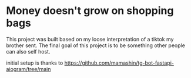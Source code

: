 # Money doesn't grow on shopping bags

This project was built based on my loose interpretation of a tiktok my brother sent. The final goal of this project is to be something other people can also self host.

initial setup is thanks to https://github.com/mamashin/tg-bot-fastapi-aiogram/tree/main 